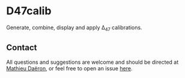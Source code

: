 # D47calib

Generate, combine, display and apply Δ<sub>47</sub> calibrations.

## Contact

All questions and suggestions are welcome and should be directed at [Mathieu Daëron](mailto:daeron@lsce.ipsl.fr?subject=[D47calib]), or feel free to open an issue [here](https://github.com/mdaeron/D47calib/issues).

